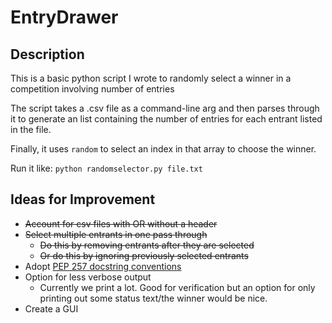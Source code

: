 # EntryDrawer

## Description
This is a basic python script I wrote to randomly select a winner in a competition involving number of entries

The script takes a .csv file as a command-line arg and then parses through it to generate an list containing the number of entries for each entrant listed in the file.

Finally, it uses `random` to select an index in that array to choose the winner.

Run it like:
`python randomselector.py file.txt`

## Ideas for Improvement
- ~~Account for csv files with OR without a header~~
- ~~Select multiple entrants in one pass through~~
    - ~~Do this by removing entrants after they are selected~~
    - ~~Or do this by ignoring previously selected entrants~~
- Adopt [PEP 257 docstring conventions](https://www.python.org/dev/peps/pep-0257/)
- Option for less verbose output
    - Currently we print a lot. Good for verification but an option for only printing out some status text/the winner would be nice.
- Create a GUI